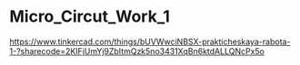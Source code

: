 # Micro_Circut_Work_1
https://www.tinkercad.com/things/bUVWwciNBSX-prakticheskaya-rabota-1-?sharecode=2KIFjUmYj9ZbItmQzk5no3431XqBn6ktdALLQNcPx5o
